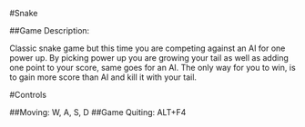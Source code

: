 #Snake

##Game Description:

Classic snake game but this time you are competing against an AI for one power up. By picking power up you are growing your tail as well as adding one point to your score, same goes for an AI. The only way for you to win, is to gain more score than AI and kill it with your tail.


#Controls

##Moving: W, A, S, D
##Game Quiting: ALT+F4
